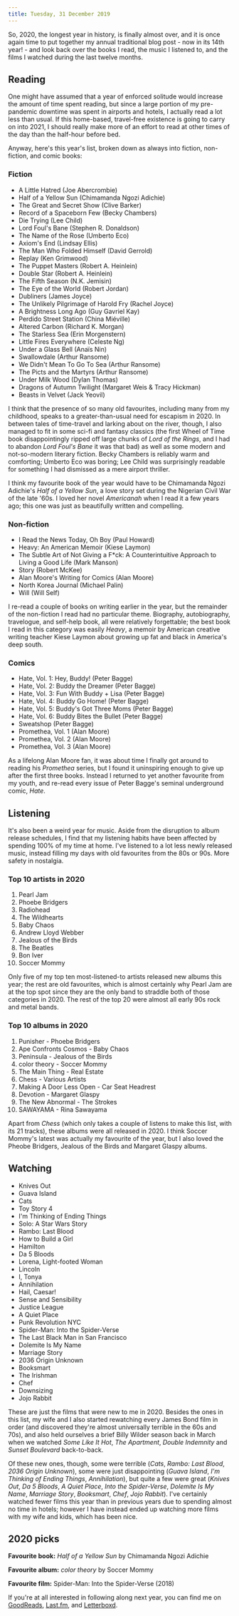 ```yaml
---
title: Tuesday, 31 December 2019
---
```

So, 2020, the longest year in history, is finally almost over, and it is once again time to put together my annual traditional blog post - now in its 14th year! - and look back over the books I read, the music I listened to, and the films I watched during the last twelve months.

## Reading

One might have assumed that a year of enforced solitude would increase the amount of time spent reading, but since a large portion of my pre-pandemic downtime was spent in airports and hotels, I actually read a lot less than usual. If this home-based, travel-free existence is going to carry on into 2021, I should really make more of an effort to read at other times of the day than the half-hour before bed.

Anyway, here's this year's list, broken down as always into fiction, non-fiction, and comic books:

### Fiction

* A Little Hatred (Joe Abercrombie)	
* Half of a Yellow Sun (Chimamanda Ngozi Adichie)
* The Great and Secret Show (Clive Barker)
* Record of a Spaceborn Few (Becky Chambers)
* Die Trying (Lee Child)
* Lord Foul's Bane (Stephen R. Donaldson)
* The Name of the Rose (Umberto Eco)
* Axiom's End (Lindsay Ellis)
* The Man Who Folded Himself (David Gerrold)
* Replay (Ken Grimwood)
* The Puppet Masters (Robert A. Heinlein)
* Double Star (Robert A. Heinlein)
* The Fifth Season (N.K. Jemisin)
* The Eye of the World (Robert Jordan)
* Dubliners (James Joyce)
* The Unlikely Pilgrimage of Harold Fry (Rachel Joyce)
* A Brightness Long Ago (Guy Gavriel Kay)
* Perdido Street Station (China Miéville)
* Altered Carbon (Richard K. Morgan)
* The Starless Sea (Erin Morgenstern)
* Little Fires Everywhere (Celeste Ng)
* Under a Glass Bell (Anaïs Nin)
* Swallowdale (Arthur Ransome)
* We Didn't Mean To Go To Sea (Arthur Ransome)
* The Picts and the Martyrs (Arthur Ransome)
* Under Milk Wood (Dylan Thomas)
* Dragons of Autumn Twilight (Margaret Weis & Tracy Hickman)
* Beasts in Velvet (Jack Yeovil)

I think that the presence of so many old favourites, including many from my childhood, speaks to a greater-than-usual need for escapism in 2020. In between tales of time-travel and larking about on the river, though, I also managed to fit in some sci-fi and fantasy classics (the first Wheel of Time book disappointingly ripped off large chunks of _Lord of the Rings_, and I had to abandon _Lord Foul's Bane_ it was that bad) as well as some modern and not-so-modern literary fiction. Becky Chambers is reliably warm and comforting; Umberto Eco was boring; Lee Child was surprisingly readable for something I had dismissed as a mere airport thriller.

I think my favourite book of the year would have to be Chimamanda Ngozi Adichie's _Half of a Yellow Sun_, a love story set during the Nigerian Civil War of the late '60s. I loved her novel _Americanah_ when I read it a few years ago; this one was just as beautifully written and compelling.

### Non-fiction

* I Read the News Today, Oh Boy (Paul Howard)
* Heavy: An American Memoir (Kiese Laymon)
* The Subtle Art of Not Giving a F*ck: A Counterintuitive Approach to Living a Good Life (Mark Manson)
* Story (Robert McKee)
* Alan Moore's Writing for Comics (Alan Moore)
* North Korea Journal (Michael Palin)
* Will (Will Self)

I re-read a couple of books on writing earlier in the year, but the remainder of the non-fiction I read had no particular theme. Biography, autobiography, travelogue, and self-help book, all were relatively forgettable; the best book I read in this category was easily _Heavy_, a memoir by American creative writing teacher Kiese Laymon about growing up fat and black in America's deep south.

### Comics

* Hate, Vol. 1: Hey, Buddy! (Peter Bagge)
* Hate, Vol. 2: Buddy the Dreamer (Peter Bagge)
* Hate, Vol. 3: Fun With Buddy + Lisa (Peter Bagge)
* Hate, Vol. 4: Buddy Go Home! (Peter Bagge)
* Hate, Vol. 5: Buddy's Got Three Moms (Peter Bagge)
* Hate, Vol. 6: Buddy Bites the Bullet (Peter Bagge)
* Sweatshop (Peter Bagge)
* Promethea, Vol. 1 (Alan Moore)
* Promethea, Vol. 2 (Alan Moore)
* Promethea, Vol. 3 (Alan Moore)

As a lifelong Alan Moore fan, it was about time I finally got around to reading his _Promethea_ series, but I found it uninspiring enough to give up after the first three books. Instead I returned to yet another favourite from my youth, and re-read every issue of Peter Bagge's seminal underground comic, _Hate_. 

## Listening

It's also been a weird year for music. Aside from the disruption to album release schedules, I find that my listening habits have been affected by spending 100% of my time at home. I've listened to a lot less newly released music, instead filling my days with old favourites from the 80s or 90s. More safety in nostalgia.

### Top 10 artists in 2020

1. Pearl Jam
2. Phoebe Bridgers
3. Radiohead
4. The Wildhearts
5. Baby Chaos
6. Andrew Lloyd Webber
7. Jealous of the Birds
8. The Beatles
9. Bon Iver
10. Soccer Mommy

Only five of my top ten most-listened-to artists released new albums this year; the rest are old favourites, which is almost certainly why Pearl Jam are at the top spot since they are the only band to straddle both of those categories in 2020. The rest of the top 20 were almost all early 90s rock and metal bands.

### Top 10 albums in 2020

1. Punisher - Phoebe Bridgers
2. Ape Confronts Cosmos - Baby Chaos
3. Peninsula - Jealous of the Birds
4. color theory - Soccer Mommy
5. The Main Thing - Real Estate
6. Chess - Various Artists
7. Making A Door Less Open - Car Seat Headrest
8. Devotion - Margaret Glaspy
9. The New Abnormal - The Strokes
10. SAWAYAMA - Rina Sawayama

Apart from _Chess_ (which only takes a couple of listens to make this list, with its 21 tracks), these albums were all released in 2020. I think Soccer Mommy's latest was actually my favourite of the year, but I also loved the Pheobe Bridgers, Jealous of the Birds and Margaret Glaspy albums.

## Watching

* Knives Out
* Guava Island
* Cats
* Toy Story 4
* I'm Thinking of Ending Things
* Solo: A Star Wars Story
* Rambo: Last Blood
* How to Build a Girl
* Hamilton
* Da 5 Bloods
* Lorena, Light-footed Woman
* Lincoln
* I, Tonya
* Annihilation
* Hail, Caesar!
* Sense and Sensibility
* Justice League
* A Quiet Place
* Punk Revolution NYC
* Spider-Man: Into the Spider-Verse
* The Last Black Man in San Francisco
* Dolemite Is My Name
* Marriage Story
* 2036 Origin Unknown
* Booksmart
* The Irishman
* Chef
* Downsizing
* Jojo Rabbit

These are just the films that were new to me in 2020. Besides the ones in this list, my wife and I also started rewatching every James Bond film in order (and discovered they're almost universally terrible in the 60s and 70s), and also held ourselves a brief Billy Wilder season back in March when we watched _Some Like It Hot_, _The Apartment_, _Double Indemnity_ and _Sunset Boulevard_ back-to-back.

Of these new ones, though, some were terrible (_Cats_, _Rambo: Last Blood_, _2036 Origin Unknown_), some were just disappointing (_Guava Island_, _I'm Thinking of Ending Things_, _Annihilation_), but quite a few were great (_Knives Out_, _Da 5 Bloods_, _A Quiet Place_, _Into the Spider-Verse_, _Dolemite Is My Name_, _Marriage Story_, _Booksmart_, _Chef_, _Jojo Rabbit_). I've certainly watched fewer films this year than in previous years due to spending almost no time in hotels; however I have instead ended up watching more films with my wife and kids, which has been nice.

## 2020 picks

**Favourite book:** _Half of a Yellow Sun_ by Chimamanda Ngozi Adichie

**Favourite album:** _color theory_ by Soccer Mommy

**Favourite film:** Spider-Man: Into the Spider-Verse (2018)

If you're at all interested in following along next year, you can find me on [GoodReads](https://www.goodreads.com/user/show/13428913-matthew-pennell), [Last.fm](https://www.last.fm/user/Watchmaker), and [Letterboxd](https://letterboxd.com/matthewpennell/).
